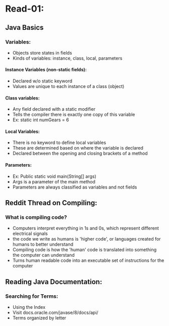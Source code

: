 # Read-01: 

## Java Basics

### Variables:
- Objects store states in fields
- Kinds of variables: instance, class, local, parameters
#### Instance Variables (non-static fields):
- Declared w/o static keyword
- Values are unique to each instance of a class (object)

#### Class variables: 
- Any field declared with a static modifier
- Tells the compiler there is exactly one copy of this variable
- Ex: static int numGears = 6

#### Local Variables:
- There is no keyword to define local variables
- These are determined based on where the variable is declared
- Declared between the opening and closing brackets of a method

#### Parameters:
- Ex: Public static void main(String[] args)
- Args is a parameter of the main method
- Parameters are always classified as variables and not fields

## Reddit Thread on Compiling:

### What is compiling code?
- Computers interpret everything in 1s and 0s, which represent different electrical signals
- the code we write as humans is 'higher code', or languages created for humans to better understand
- Compiling code is how the 'human' code is translated into something the computer can understand
- Turns human readable code into an executable set of instructions for the computer

## Reading Java Documentation:

### Searching for Terms:
- Using the Index
- Visit docs.oracle.com/javase/8/docs/api/
- Terms organized by letter
